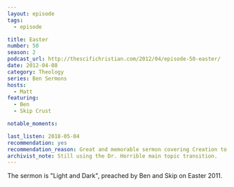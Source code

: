 ```yaml
---
layout: episode
tags:
  - episode

title: Easter
number: 50
season: 2
podcast_url: http://thescifichristian.com/2012/04/episode-50-easter/
date: 2012-04-08
category: Theology
series: Ben Sermons
hosts:
  - Matt
featuring:
  - Ben
  - Skip Crust

notable_moments:

last_listen: 2018-05-04
recommendation: yes
recommendation_reason: Great and memorable sermon covering Creation to Resurrection.
archivist_note: Still using the Dr. Horrible main topic transition.
---
```


The sermon is "Light and Dark", preached by Ben and Skip on Easter 2011.